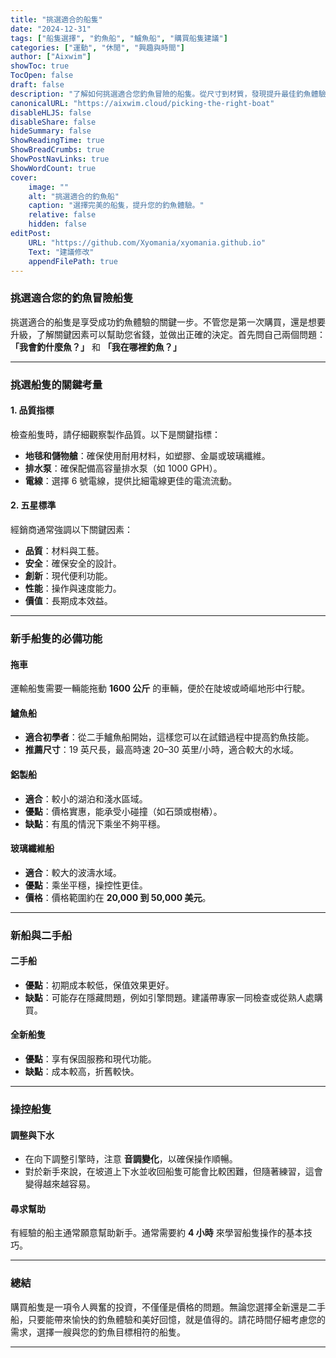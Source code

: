 ```yaml
---
title: "挑選適合的船隻"
date: "2024-12-31"
tags: ["船隻選擇", "釣魚船", "鱸魚船", "購買船隻建議"]
categories: ["運動", "休閒", "興趣與時間"]
author: ["Aixwim"]
showToc: true
TocOpen: false
draft: false
description: "了解如何挑選適合您釣魚冒險的船隻。從尺寸到材質，發現提升最佳釣魚體驗的考量因素。"
canonicalURL: "https://aixwim.cloud/picking-the-right-boat"
disableHLJS: false
disableShare: false
hideSummary: false
ShowReadingTime: true
ShowBreadCrumbs: true
ShowPostNavLinks: true
ShowWordCount: true
cover:
    image: ""
    alt: "挑選適合的釣魚船"
    caption: "選擇完美的船隻，提升您的釣魚體驗。"
    relative: false
    hidden: false
editPost:
    URL: "https://github.com/Xyomania/xyomania.github.io"
    Text: "建議修改"
    appendFilePath: true
---
```


### 挑選適合您的釣魚冒險船隻

挑選適合的船隻是享受成功釣魚體驗的關鍵一步。不管您是第一次購買，還是想要升級，了解關鍵因素可以幫助您省錢，並做出正確的決定。首先問自己兩個問題：**「我會釣什麼魚？」** 和 **「我在哪裡釣魚？」**

---

### 挑選船隻的關鍵考量

#### 1. **品質指標**
檢查船隻時，請仔細觀察製作品質。以下是關鍵指標：
- **地毯和儲物艙**：確保使用耐用材料，如塑膠、金屬或玻璃纖維。
- **排水泵**：確保配備高容量排水泵（如 1000 GPH）。
- **電線**：選擇 6 號電線，提供比細電線更佳的電流流動。

#### 2. **五星標準**
經銷商通常強調以下關鍵因素：
- **品質**：材料與工藝。
- **安全**：確保安全的設計。
- **創新**：現代便利功能。
- **性能**：操作與速度能力。
- **價值**：長期成本效益。

---

### 新手船隻的必備功能

#### **拖車**
運輸船隻需要一輛能拖動 **1600 公斤** 的車輛，便於在陡坡或崎嶇地形中行駛。

#### **鱸魚船**
- **適合初學者**：從二手鱸魚船開始，這樣您可以在試錯過程中提高釣魚技能。
- **推薦尺寸**：19 英尺長，最高時速 20–30 英里/小時，適合較大的水域。

#### **鋁製船**
- **適合**：較小的湖泊和淺水區域。
- **優點**：價格實惠，能承受小碰撞（如石頭或樹樁）。
- **缺點**：有風的情況下乘坐不夠平穩。

#### **玻璃纖維船**
- **適合**：較大的波濤水域。
- **優點**：乘坐平穩，操控性更佳。
- **價格**：價格範圍約在 **20,000 到 50,000 美元**。

---

### 新船與二手船

#### **二手船**
- **優點**：初期成本較低，保值效果更好。
- **缺點**：可能存在隱藏問題，例如引擎問題。建議帶專家一同檢查或從熟人處購買。

#### **全新船隻**
- **優點**：享有保固服務和現代功能。
- **缺點**：成本較高，折舊較快。

---

### 操控船隻

#### **調整與下水**
- 在向下調整引擎時，注意 **音調變化**，以確保操作順暢。
- 對於新手來說，在坡道上下水並收回船隻可能會比較困難，但隨著練習，這會變得越來越容易。

#### **尋求幫助**
有經驗的船主通常願意幫助新手。通常需要約 **4 小時** 來學習船隻操作的基本技巧。

---

### 總結

購買船隻是一項令人興奮的投資，不僅僅是價格的問題。無論您選擇全新還是二手船，只要能帶來愉快的釣魚體驗和美好回憶，就是值得的。請花時間仔細考慮您的需求，選擇一艘與您的釣魚目標相符的船隻。

---
